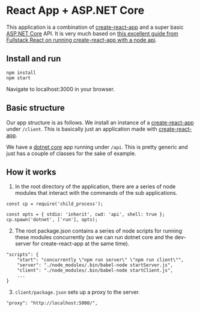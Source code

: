 # React App + ASP.NET Core

This application is a combination of [create-react-app](https://github.com/facebookincubator/create-react-app) and a super basic [ASP.NET Core](https://www.asp.net/core) API. It is very much based on [this excellent guide from Fullstack React on running create-react-app with a node api](https://www.fullstackreact.com/articles/using-create-react-app-with-a-server/).

## Install and run ##

```
npm install
npm start
```

Navigate to localhost:3000 in your browser.

## Basic structure ##

Our app structure is as follows. We install an instance of a [create-react-app](https://github.com/facebookincubator/create-react-app) under `/client`. This is basically just an application made with [create-react-app](https://github.com/facebookincubator/create-react-app).

We have a [dotnet core](https://www.asp.net/core) app running under `/api`. This is pretty generic and just has a couple of classes for the sake of example.

## How it works ##

1) In the root directory of the application, there are a series of node modules that interact with the commands of the sub applications.

```
const cp = require('child_process');

const opts = { stdio: 'inherit', cwd: 'api', shell: true };
cp.spawn('dotnet', ['run'], opts);
```

2) The root package.json contains a series of node scripts for running these modules concurrently (so we can run dotnet core and the dev-server for create-react-app at the same time).

```
"scripts": {
    "start": "concurrently \"npm run server\" \"npm run client\"",
    "server": "./node_modules/.bin/babel-node startServer.js",
    "client": "./node_modules/.bin/babel-node startClient.js",
    ...
}
```

3) `client/package.json` sets up a proxy to the server.

```
"proxy": "http://localhost:5000/",
```
